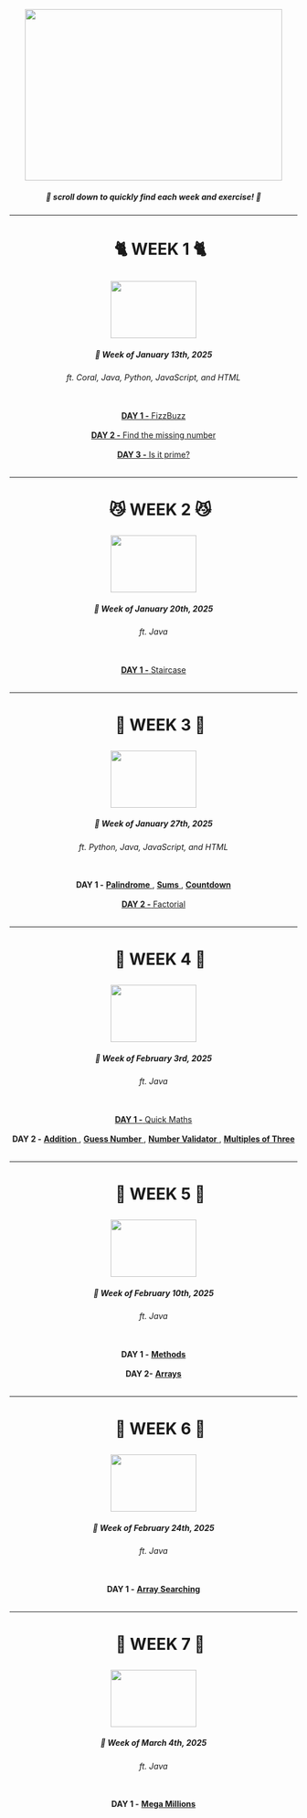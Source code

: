 <p align="center">
  <img width="450" height="300" src="https://github.com/user-attachments/assets/dcd84c84-61ac-4d00-9541-135b1c22859b">
</p>


<h5 align="center"> <p> 🚨 scroll down to quickly find each week and exercise! 🚨 </p> </h5>

---

[COMMENT]: # (WEEK 1 HEADER)

<div id="user-content-toc" align="center">
  <ul>
  <summary><h1> <p> 🐈 WEEK 1 🐈 </p> </h1></summary>
  </ul>
</div>

<p align="center">
  <img width="150" height="100" src="https://encrypted-tbn0.gstatic.com/images?q=tbn:ANd9GcQaiUx1cW-qDGop7QltS8z7wm_6GG7nIM6Kjg&s">
</p>
<h5 align="center">📆 Week of January 13th, 2025</h5>
<h6 align="center">ft. Coral, Java, Python, JavaScript, and HTML</h6>
<br>

[COMMENT]: # (WEEK 1 HEADER)



[COMMENT]: # (DAYS WITH LINKS AND DESCRIPTION)

<div align="center">
<a href="https://github.com/lgift/daily-code/tree/main/week%201/fizzbuzz">
<b>DAY 1 -</b> FizzBuzz
</a>
<br><br>

<a href="https://github.com/lgift/daily-code/blob/main/week 1/balls.py">
<b>DAY 2 -</b> Find the missing number
</a>
<br><br>

<a href="https://github.com/lgift/daily-code/tree/main/week 1/prime">
<b>DAY 3 -</b> Is it prime?
</a>
<br><br>
</div>

[COMMENT]: # (DAYS WITH LINKS AND DESCRIPTION)

---

[COMMENT]: # (WEEK 2 HEADER)

<div id="user-content-toc" align="center">
  <ul>
  <summary><h1> <p> 😼 WEEK 2 😼 </p> </h1></summary>
  </ul>
</div>

<p align="center">
  <img width="150" height="100" src="https://media.tenor.com/egehZ2LkByAAAAAM/cat-thine-ears.gif">
</p>
<h5 align="center">📆 Week of January 20th, 2025</h5>
<h6 align="center">ft. Java</h6>
<br>

[COMMENT]: # (WEEK 2 HEADER)

[COMMENT]: # (DAYS WITH LINKS AND DESCRIPTION)

<div align="center">
<a href="https://github.com/lgift/daily-code/blob/main/week%202/Stairs.java">
<b>DAY 1 -</b> Staircase
</a>
<br><br>
</div>

[COMMENT]: # (DAYS WITH LINKS AND DESCRIPTION)

---

[COMMENT]: # (WEEK 3 HEADER)

<div id="user-content-toc" align="center">
  <ul>
  <summary><h1> <p> 🎀 WEEK 3 🎀 </p> </h1></summary>
  </ul>
</div>

<p align="center">
  <img width="150" height="100" src="https://preview.redd.it/silly-kitty-3-v0-4grm3kfbym1c1.jpg?width=1080&crop=smart&auto=webp&s=55cacdcde569dbf894bce63ef49560010acb3a7e">
</p>

<h5 align="center">📆 Week of January 27th, 2025</h5>
<h6 align="center">ft. Python, Java, JavaScript, and HTML</h6>
<br>

[COMMENT]: # (WEEK 3 HEADER)

[COMMENT]: # (DAYS WITH LINKS AND DESCRIPTION)

<div align="center">
<b>DAY 1 -</b>
<a href="https://github.com/lgift/daily-code/blob/main/week%203/prompts/palindrome.py">
<b>Palindrome</b>
</a>
, 
<a href="https://github.com/lgift/daily-code/blob/main/week%203/prompts/Sum.java">
<b>Sums</b>
</a>
, 
<a href="https://github.com/lgift/daily-code/tree/main/week%203/prompts/countdown">
<b>Countdown </b>
</a>
<br><br>
</div>

<div align="center">
<a href="https://github.com/lgift/daily-code/blob/main/week%203/factorial.java">
<b>DAY 2 -</b> Factorial
</a>
<br><br>
</div>

[COMMENT]: # (DAYS WITH LINKS AND DESCRIPTION)

---

[COMMENT]: # (WEEK 4 HEADER)

<div id="user-content-toc" align="center">
  <ul>
  <summary><h1> <p> 🎊 WEEK 4 🎊 </p> </h1></summary>
  </ul>
</div>

<p align="center">
  <img width="150" height="100" src="https://github.com/user-attachments/assets/5fd2a9ba-a5a0-4fc6-adb1-988e785dad17">
</p>

<h5 align="center">📆 Week of February 3rd, 2025</h5>
<h6 align="center">ft. Java</h6>
<br>

[COMMENT]: # (WEEK 4 HEADER)

[COMMENT]: # (DAYS WITH LINKS AND DESCRIPTION)

<div align="center">
<a href="https://github.com/lgift/daily-code/blob/main/week%204/JavaQuickMaths.java">
<b>DAY 1 -</b> Quick Maths
</a>
<br><br>
</div>

<div align="center">
<b>DAY 2 -</b>
<a href="https://github.com/lgift/daily-code/blob/main/week%204/Addition.java">
<b>Addition</b>
</a>
, 
<a href="https://github.com/lgift/daily-code/blob/main/week%204/GuessNumber.java">
<b>Guess Number</b>
</a>
, 
<a href="https://github.com/lgift/daily-code/blob/main/week%204/DoIt.java">
<b>Number Validator</b>
</a>
,
<a href="https://github.com/lgift/daily-code/blob/main/week%204/ThreeIsNotTheMagicNumber.java">
<b>Multiples of Three</b>
</a>
<br><br>
</div>

[COMMENT]: # (DAYS WITH LINKS AND DESCRIPTION)

---

[COMMENT]: # (WEEK 5 HEADER)

<div id="user-content-toc" align="center">
  <ul>
  <summary><h1> <p> 🛒 WEEK 5 🛒 </p> </h1></summary>
  </ul>
</div>

<p align="center">
  <img width="150" height="100" src="https://encrypted-tbn0.gstatic.com/images?q=tbn:ANd9GcQYkZdrmdw7RO6aSu1_3RWWFa0tHJ272gQV7A&s">
</p>

<h5 align="center">📆 Week of February 10th, 2025</h5>
<h6 align="center">ft. Java</h6>
<br>

[COMMENT]: # (WEEK 5 HEADER)

[COMMENT]: # (DAYS WITH LINKS AND DESCRIPTION)

<div align="center">
<b>DAY 1 -</b>
<a href="https://github.com/lgift/daily-code/blob/main/week%205/AllInOne.java">
<b>Methods</b>
<br><br>
</a>

<div align="center">
<b>DAY 2-</b>
<a href="https://github.com/lgift/daily-code/blob/main/week%205/Array.java">
<b>Arrays</b>
<br><br>
</a>

[COMMENT]: # (DAYS WITH LINKS AND DESCRIPTION)

---

[COMMENT]: # (WEEK 6 HEADER)

<div id="user-content-toc" align="center">
  <ul>
  <summary><h1> <p> 🦭 WEEK 6 🦭 </p> </h1></summary>
  </ul>
</div>

<p align="center">
  <img width="150" height="100" src="https://github.com/user-attachments/assets/474dc9a6-de84-481e-9d77-db8b8e1d2645">
</p>

<h5 align="center">📆 Week of February 24th, 2025</h5>
<h6 align="center">ft. Java</h6>
<br>

[COMMENT]: # (WEEK 6 HEADER)

[COMMENT]: # (DAYS WITH LINKS AND DESCRIPTION)

<div align="center">
<b>DAY 1 -</b>
<a href="https://github.com/lgift/daily-code/blob/main/week%206/ArraySearch.java">
<b>Array Searching</b>
<br><br>
</a>

---

[COMMENT]: # (WEEK 7 HEADER)

<div id="user-content-toc" align="center">
  <ul>
  <summary><h1> <p> 🎰 WEEK 7 🎰 </p> </h1></summary>
  </ul>
</div>

<p align="center">
  <img width="150" height="100" src="https://github.com/user-attachments/assets/108d9aac-2f3f-4fca-8743-ac58dd9bed92">
</p>

<h5 align="center">📆 Week of March 4th, 2025</h5>
<h6 align="center">ft. Java</h6>
<br>

[COMMENT]: # (WEEK 7 HEADER)

[COMMENT]: # (DAYS WITH LINKS AND DESCRIPTION)

<div align="center">
<b>DAY 1 -</b>
<a href="https://github.com/lgift/daily-code/blob/main/week%207/megaMillions.java">
<b>Mega Millions</b>
<br><br>
</a>

[COMMENT]: # (DAYS WITH LINKS AND DESCRIPTION)
